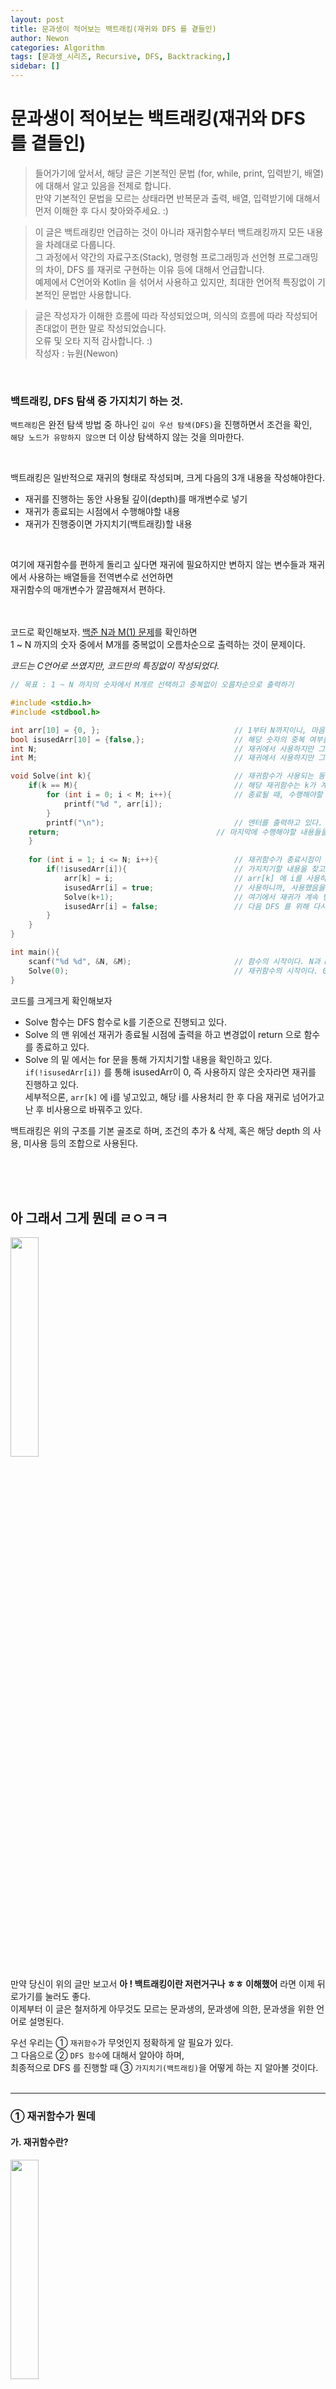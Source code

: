 ```yaml
---
layout: post
title: 문과생이 적어보는 백트래킹(재귀와 DFS 를 곁들인)
author: Newon
categories: Algorithm
tags: [문과생_시리즈, Recursive, DFS, Backtracking,]
sidebar: []
---
```


# 문과생이 적어보는 백트래킹(재귀와 DFS 를 곁들인)
> 들어가기에 앞서서, 해당 글은 기본적인 문법 (for, while, print, 입력받기, 배열)에 대해서 알고 있음을 전제로 합니다.  
> 만약 기본적인 문법을 모르는 상태라면 반복문과 출력, 배열, 입력받기에 대해서 먼저 이해한 후 다시 찾아와주세요. :)  
  
> 이 글은 백트래킹만 언급하는 것이 아니라 재귀함수부터 백트래킹까지 모든 내용을 차례대로 다룹니다.  
> 그 과정에서 약간의 자료구조(Stack), 명령형 프로그래밍과 선언형 프로그래밍의 차이, DFS 를 재귀로 구현하는 이유 등에 대해서 언급합니다.  
> 예제에서 C언어와 Kotlin 을 섞어서 사용하고 있지만, 최대한 언어적 특징없이 기본적인 문법만 사용합니다.    
  
  
> 글은 작성자가 이해한 흐름에 따라 작성되었으며, 의식의 흐름에 따라 작성되어 존대없이 편한 말로 작성되었습니다.  
> 오류 및 오타 지적 감사합니다. :)  
> 작성자 : 뉴원(Newon)
<br/>

### 백트래킹, DFS 탐색 중 가지치기 하는 것.

`백트래킹`은 완전 탐색 방법 중 하나인 `깊이 우선 탐색(DFS)`을 진행하면서 조건을 확인,  
`해당 노드가 유망하지 않으면` 더 이상 탐색하지 않는 것을 의마한다.  
  
  <br/>
  
백트래킹은 일반적으로 재귀의 형태로 작성되며, 크게 다음의 3개 내용을 작성해야한다.   
- 재귀를 진행하는 동안 사용될 깊이(depth)를 매개변수로 넣기
- 재귀가 종료되는 시점에서 수행해야할 내용
- 재귀가 진행중이면 가지치기(백트래킹)할 내용

<br/>
  
여기에 재귀함수를 편하게 돌리고 싶다면 재귀에 필요하지만 변하지 않는 변수들과 재귀에서 사용하는 배열들을 전역변수로 선언하면  
재귀함수의 매개변수가 깔끔해져서 편하다.  
  <br/>
  <br/>
  
코드로 확인해보자. [백준 N과 M(1) 문제](https://www.acmicpc.net/problem/15649)를 확인하면  
1 ~ N 까지의 숫자 중에서 M개를 중복없이 오름차순으로 출력하는 것이 문제이다.  
  
_코드는 C언어로 쓰였지만, 코드만의 특징없이 작성되었다._

```C
// 목표 : 1 ~ N 까지의 숫자에서 M개르 선택하고 중복없이 오름차순으로 출력하기

#include <stdio.h>
#include <stdbool.h>

int arr[10] = {0, };                              // 1부터 N까지이니, 마음편하게 10개의 배열을 선언하였다.
bool isusedArr[10] = {false,};                    // 해당 숫자의 중복 여부를 위해 사용했는지 안했는지를 파악할 같은 크기의 배열을 하나 더 선언했다.
int N;                                            // 재귀에서 사용하지만 그 숫자가 변하지는 않는 변수를 전역변수로 선언하였다.
int M;                                            // 재귀에서 사용하지만 그 숫자가 변하지는 않는 변수를 전역변수로 선언하였다.

void Solve(int k){                                // 재귀함수가 사용되는 동안 사용될 depth 를 여기선 k로 표현하고 있다. 
    if(k == M){                                   // 해당 재귀함수는 k가 계속 증가하며, k == M 일때 멈추는 구조를 가지고 있다.
        for (int i = 0; i < M; i++){              // 종료될 때, 수행해야할 내용은 "출력"이므로, 출력을 하고 있다.
            printf("%d ", arr[i]);
        }
        printf("\n");                             // 엔터를 출력하고 있다.
	return;                                   // 마지막에 수행해야할 내용들을 다 수행했으면 return 으로 함수를 종료한다.
    }
    
    for (int i = 1; i <= N; i++){                 // 재귀함수가 종료시점이 아니라면 for 문을 통해 재귀를 진행한다.
        if(!isusedArr[i]){                        // 가지치기할 내용을 찾고있다. 이번 같은 경우는 중복을 없애기 위해 다음과 같이 적용하고 있다.
            arr[k] = i;                           // arr[k] 에 i를 사용하고 있다.
            isusedArr[i] = true;                  // 사용하니까, 사용했음을 표시하고 있다.
            Solve(k+1);                           // 여기에서 재귀가 계속 반복되고 있다. k는 자릿수로 계속 증가하다가, k == M일 때 종료돨 것이다.
            isusedArr[i] = false;                 // 다음 DFS 를 위해 다시 사용하지 않았으로 바꿔주고 있다.
        }
    }
}

int main(){
    scanf("%d %d", &N, &M);                       // 함수의 시작이다. N과 M을 입력받고 있다.
    Solve(0);                                     // 재귀함수의 시작이다. 0부터 시작하고 있다.
}
```


코드를 크게크게 확인해보자  
- Solve 함수는 DFS 함수로 k를 기준으로 진행되고 있다.  
- Solve 의 맨 위에선 재귀가 종료될 시점에 출력을 하고 변경없이 return 으로 함수를 종료하고 있다.  
- Solve 의 밑 에서는 for 문을 통해 가지치기할 내용을 확인하고 있다.  
  `if(!isusedArr[i])` 를 통해 isusedArr이 0, 즉 사용하지 않은 숫자라면 재귀를 진행하고 있다.  
  세부적으론, `arr[k]` 에 i를 넣고있고, 해당 i를 사용처리 한 후 다음 재귀로 넘어가고 난 후 비사용으로 바꿔주고 있다.  
  
  
백트래킹은 위의 구조를 기본 골조로 하며, 조건의 추가 & 삭제, 혹은 해당 depth 의 사용, 미사용 등의 조합으로 사용된다.  
  
  <br/>
  <br/>
  <br/>
  

## 아 그래서 그게 뭔데 ㄹㅇㅋㅋ
<img src="https://user-images.githubusercontent.com/80164141/138657237-2fb8bf1f-2cd5-4a6e-9d84-3bd303c251d5.jpg" width="30%"/>

만약 당신이 위의 글만 보고서 **아 ! 백트래킹이란 저런거구나 ㅎㅎ 이해했어** 라면 이제 뒤로가기를 눌러도 좋다.  
이제부터 이 글은 철저하게 아무것도 모르는 문과생의, 문과생에 의한, 문과생을 위한 언어로 설명된다.  
  
우선 우리는 ① `재귀함수`가 무엇인지 정확하게 알 필요가 있다.  
그 다음으로 ② `DFS 함수`에 대해서 알아야 하며,  
최종적으로 DFS 를 진행할 때 ③ `가지치기(백트래킹)`을 어떻게 하는 지 알아볼 것이다.  
  <br/>
  
----- 
  
### ① 재귀함수가 뭔데
#### 가. 재귀함수란?
<img src="https://media.giphy.com/media/3ov9jQX2Ow4bM5xxuM/giphy.gif" width="30%"/>
<img width="600" alt="스크린샷 2021-10-25 오후 5 47 22" src="https://user-images.githubusercontent.com/80164141/138665281-c20aae33-e2ed-46ed-bd0b-59d95e4f289d.png">

재귀함수란 코드 내에서 자기 자신을 호출하는 함수를 의미한다.  
내가 나를 부르고, 다시 내가 나를 부르고, 틱X 이나 유튜브숏X에서 자주 보던 그것들이 맞다.  
  
  <br/>
  
프로그래밍으로 재귀함수는 다음처럼 쓰인다.  
```Kotlin

fun DFS(N: Int){
    print("$N ")
    return DFS(N + 1);
}

fun main(){
    DFS(0)
}
```
위의 코틀린 함수를 확인해보자.  
  
main 함수에서 `DFS라는 함수`를, 0을 넣어서 호출하고 있다. ***함수 이름에는 우선 신경쓰지 말자***   
`DFS 라는 함수`가 뭐하는 녀석인지 확인해보면, 우선 이녀석은 `N을 매개변수`로 받고 있다.  
이후 print("$N ") 을 통해서 N과 스페이스바를 출력하고, 종료할 때 자기 자신에 (N+1)을 넣은 것, `DFS(N + 1)` 을 호출하고 있다.  

그렇다면 이 재귀함수는 어떻게 작동할까?  
- DFS(0) 호출 - DFS(0)의 내용 수행 - DFS(0 + 1) 호출   
- DFS(1) 호출 - DFS(1)의 내용 수행 - DFS(1 + 1) 호출
- DFS(2) 호출 - DFS(2)의 내용 수행 - DFS(2 + 1) 호출
- 무한반복
...  

와 같이 반복하게 된다.  
언제 끝날까? 영원히 끝나지 않는다. 왜냐하면 위의 함수는 자기자신을 호출하곤 있지만, 종료 조건이 없기 때문이다.  
따라서 위의 컴퓨터의 메모리가 허락할 때 까지 
`0 1 2 3 4 5 ... 백만스물하나 ... 백만스물둘... `  
을 출력하고 있을 것이다.  
  
  <br/>
  

![재귀함수](https://user-images.githubusercontent.com/80164141/138710611-7689c33a-2358-419b-afb1-af23b3521219.gif)  
이 터미널 창을 DFS 함수라고 비유한다면, 다음과 같이 1을 받고 1 출력 종료 -> 2를 받고 2 출력 종료 ... 를 무한반복 중인 것이다.  
  
<br/>  
  
위의 재귀함수를 다음과 같이 바꿔보자.
```Kotlin

fun DFS(N: Int){
    if(N == 11)
      return;
    
    printf("$N ")
    return DFS(N + 1)
}

fun main(){
    DFS(0)
}
```  

위의 코드와 차이점은 N이 11일 때, 아무것도 하지 않고 그냥 종료가 된다는 것이다.  
그럼 이 함수는 다음과 같이 작동한다.
- DFS(0) 호출 - N이 11인지 확인 - 11이 아님 - DFS(0)의 내용 수행 - DFS(0 + 1) 호출
- DFS(1) 호출 - N이 11인지 확인 - 11이 아님 - DFS(1)의 내용 수행 - DFS(1 + 1) 호출
- DFS(2) 호출 - N이 11인지 확인 - 11이 아님 - DFS(2)의 내용 수행 - DFS(2 + 1) 호출
... 
- DFS(11) 호출 - N이 11인지 확인 - N이 11임 - 그냥 종료

if 문에서 N이 11일 때 종료하라는 내용을 통해서, 해당 재귀함수는 무한반복하지 않고 N이 11일 때 바로 종료하게 된다.  
따라서 위의 코드는 다음과 같이 출력하고 
`0 1 2 3 4 5 6 7 8 9 10`  
이후 함수가 종료된다.  
<br/>

if 문을 통해서 재귀함수가 종료될 조건을 단 것, 이것을 `Base Condition` 이라고 부른다.  
  
**재귀함수는 매개변수를 통해서 Base Condition 에 점차 다가가도록 설계하는 것이 원칙이다.**  
그래야 재귀함수를 안전하게 종료시킬 수 있기 때문이다.  
  
매개변수는 Base Condition 에 다가갈수만 있다면 증가해도, 감소해도 상관없지만 일반적으로 감소하도록 설계한다.  
    
  -----
<br/>  

![재귀함수](https://user-images.githubusercontent.com/80164141/138710611-7689c33a-2358-419b-afb1-af23b3521219.gif)  
  
이 짤방을 다시 한번 살펴보자, 모든 함수는 return을 기준으로 `종료`하게 되어있다. 그렇다면 기존에 불려진 함수들은 언제 `종료`가 될까?  

<br/>
<br/>

정답은 `호출된 순서의 역순으로 닫힌다` 이다. 짤방으로 표현하자면 이렇게 된다.  
  
![재귀함수_완전](https://user-images.githubusercontent.com/80164141/138711835-9b36994d-4091-41b8-a654-e2efa78fea95.gif)  

<br/>  
그래서 코드를 이렇게 짜면, 역순으로 정렬할 수도 있다.   
<br/>  
<br/>  

```Kotlin
fun DFS(N: Int){
    if(N == 11){
      return;
    }
    
    DFS(N + 1)
    print("$N ")
    return;
}

fun main(){
   DFS(0)
}
```
  
위의 코드는 DFS 를 호출한 다음에 N을 print 하고 있다.  
따라서 `N` 이 `11`까지 이른 다음에야 순차대로 종료되며 `N이 10일 때`, `N이 9일 때`, `8`..`7`..  
순서대로 출력되고 가장 마지막 == 가장 처음에 호출한 함수가 종료된다.  
`출력은 요렇게 나온다. -> 10 9 8 7 6 5 4 3 2 1 0`  
  
  
이 의미가 이해되었다면 재귀함수란? 에 가장 먼저 나왔던 2개의 짤 중 밑의 짤방이 전부 이해될 것이다.  
  
<br/>  
<br/>  
  
이러한 방식을 자료구조 중 `Stack` 이 적용된 것 이라고 한다.  
![스택](https://prmoreira23.github.io/assets/stack-data-structure.gif)
  
설명에서 push 는 자료 삽입을, pop은 자료를 빼는 것을 의미하며  
스택 구조가 적용되면 데이터는 언제나 `마지막에 넣은 것`부터 빼내게 되고, `처음에 넣은 것` 이 가장 마지막에 나오게 된다.  

> 재귀, DFS, 백트래킹이 전부 Stack 이 적용되지만 본 글에서는 이 이상의 Stack 개념은 사용하지 않는다.  
> 궁금하거나 필요하다면 Stack 을 찾아보는 것을 추천한다.


<br/>

-----  
  
***어 음 그런데 말이죠 ..?***
  
<img src = "https://c.tenor.com/kZjYjiDPTQEAAAAd/한심좌-khaby00.gif" width="20%"/>  
  
사실 위의 출력문들은 굳이 재귀로 하지 않고, for 문으로도 쉽게 만들 수 있다.  
  
<br/>  
  
```Kotlin
for(i in 0..10){
   print("$i ")
}

// 역순이면 이렇게

for(i in 10 downTo 0){
   print("$i ")
}
```
  
게다가 하나의 함수를 호출하는 것은 단순한 중복문보다 많은 메모리를 요구하며 속도 역시 _`압도적인 힘ㅇ..`_ 느리다.  
이러한 이유에도 불구하고 재귀함수를 쓰는 이유를 알아보자.  
  
  -----

<br/>

#### 나. 메모리도 많이 잡아먹고 헷갈리는 재귀함수 왜 씀? (Feat. 선언형 프로그래밍)  
코드란 `컴퓨팅 효율적으로만 설계하는 것이 아니라`  
이후 `타인에 의한` 유지 보수를 고려하여 적어야 한다.  
  
`즉 누가 보더라도 코드는 쉽게 읽히며, 코드가 수행하는 내용이 직관적이여서 개발자의 작업시간을 줄이는 것`  
또한 좋은 코드의 조건 중 하나이다.  
  
이러한 관점에서 `재귀함수`는 `for 문`으로 작성했을 때 보다 월등히 가독성이 높아서, 개발자의 시간을 줄여줄 수 있을 때 사용한다.  
  
  <br/>
  <br/>
  <br/>
  
재귀함수가 직관적이라니, 이게 무슨소리일까?  
  
피보나치의 수열을 예시로 들어보자.  
수학에서, 피보나치 수(영어: Fibonacci numbers)는 첫째 및 둘째 항이 1이며 그 뒤의 모든 항은 바로 앞 두 항의 합인 수열이다.  
`1 1 2 3 5 8 13 21 34 55 ...`
  
이걸 For 문과 재귀함수로 구현하면 다음과 같다.  
  
```Kotlin
// for 문으로 작성한 피보나치
fun Fibonacci(N: Int): Int{
   var one = 1
   var two = 1
   var result = 0
   
   if(N <= 2){
      print("$one ")
      return;
   }
   
   for (i in 3..N){
      result = one + two
      one = two
      two = result
   }
   return result
}

// 재귀로 작성한 피보나치
fun Fibonacci(N: Int): Int{
    if(N == 0)
       return 0
    if(N == 1)
       return 1
       
    return Fibonacci(N - 1) + Fibonacci(N - 2)
}

fun main(){
    print(Fibonacci(10))
}
// 출력은 같은 10이다.
```
  
잠시 저 두 함수가 피보나치를 출력한다는 것을 모른채로 비교해보자.  
  
For 문으로 적힌 함수를 이해하려면 `one` 이 어떤 변수인지, `two` 가 어떤 변수인지, `result` 는 어떤 변수인지  
`N` 이 왜 2일땐 `one`만 출력하고 리턴하는지, `for문은 왜 3부터 시작하고 그때마다 result 는 one + two 를 받는지` 이해하고나야 비로서  
이 함수가 피보나치 함수임을 이해할 수 있다.  
  
  <br/>
  
그에 반면 재귀로 작성된 함수는 간단하다.  
계산이 어떻게 되는진 모르겠지만 `함수(N)` 은 `함수(N-1)` + `함수(N-2)` 이고,  
이걸 계속해서 반복하다보면 N 이 0일 땐 0을, N이 1일 땐 1을 리턴하여서 이를 반복한다고 적혀있다.  
  
더 간단하게는, 내부가 어떻게 돌아가는진 모르겠지만 우린 `함수(N) = 함수(N-1) + 함수(N-2)` 임을 알 수 있다.  
  
  <br/>
  
이것이 재귀함수를 사용했을 때 가독성이 늘어나는 대표적인 사례이다.  
피보나치 수열은 그나마 2개의 항이 만드는 상황만 이해하면 되었지만, 이보다 더 복잡한 사례가 나온다면 For 문으로 작성된 함수는 더더욱 힘들 것이다.  
  
  <br/>
  
  -----
  
바로 그런 사례가 있다.  
재귀함수를 구글링했다면 바로 접해봤을 문제, ***하노이의 탑*** 문제이다.  
  
  <br/>
  
**하노이의 탑** 문제는 [다음](https://ko.khanacademy.org/computing/computer-science/algorithms/towers-of-hanoi/a/towers-of-hanoi)과 같다. [게임](https://vidkidz.tistory.com/649)  
  
  ![하노이의 탑](https://upload.wikimedia.org/wikipedia/commons/0/07/Tower_of_Hanoi.jpeg)
  
<br/>  
  
간략히 요약하면, `3개의 대`가 있고 `크기가 오름차순인 원반들`이 있고, 이걸 `한번에 하나씩 옮겨서` 다른 대로 옮기되,  
`큰 원반은 작은 원반 위에 갈 수 없다` 는 조건 속에서 수행하라는 것이다.  
알고리즘 문제로 치환하자면 `원반이 움직일 때 마다 어디서 어디로 옮겼는지 출력하고, 최종적으로 몇번 움직였는지 출력하라` 정도로 바꿀 수 있겠다.  
  
  <br/>
  
For 문으로 도전.. .
도전은 언제나 아름답지만, 이번엔 추천하진 않는다.  
For 문으로 만들고 싶다면 우선 원반의 갯수만큼 For 문을 만들어야할 것이며, 한번 옮겨질 때 마다 이전의 For 문들은 어떻게 해야하는지,  
횟수는 어디에서 세야할 지도 막막한데, 원반의 갯수가 N으로 입력받아야 한다면 ..  
  
![난 죽음을 택하겠다](https://ac2.namu.la/b3/b3c5dd481cf53631a0e21df5aca56340605fab02b1b0f0177fc74b6c9d05a530.gif)
  
 <br/>  
  
여기서 우리는 재귀함수의 진정한 사용이유를 알 수 있다.  
`재귀함수의 가장 큰 장점`은 For 문과 같은 `명령형 프로그래밍`이 아니라, `선언형 프로그래밍`이라는 점에 있다.  
  
  <br/>
  
무슨 의미일까?  
잠시 하노이의 문제는 접어두고, N 팩토리얼을 한번 출력해보자.  
알다시피, 방법은 For 문과 재귀함수 2개가 있다.  
  
팩토리얼이란 N을 기준으로 n부터 1까지의 모든 수를 곱한 값이다. `(표기는 n!)`  
이때 `명령형 프로그래밍의 관점`에서 10!을 구하려면 다음과 같이 바라보게 된다.
  
```kotlin
var value = 1
for (i in 1..10){
    value *= i
}

----------------
value = 1 * 2
value = (1 * 2) * 3
value = (1 * 2 * 3) * 4
...
value = (1 * 2 * 3 * 4 * 5 * 6 * 7 * 8 * 9) * 10
```
- value 에 대하여 사용자는 모든 i 항들에 대하여 절차적으로 구하고 나서야 팩토리얼 n을 알게되는 것으로 `인식`한다.  
  
<br/>

이를 다시 `선언형 프로그래밍 관점`에서 바라본다면 다음과 같아진다.
  
```kotlin
fun Factorial(N: Int): Int{    
    if(N == 1) return 1
    return Factorial(N - 1) * N  
}

----------------
N == 10  Factorial(9) * 10
N == 9   Factorial(8) * 9
N == 8   Factorial(7) * 8
...
N == 2   Factorial(1) * 2
N == 1   1
```

- 재귀함수 Factorial 은 return 값이 재귀함수와 어떤 관계가 있는지 `선언`만 하였다.  
- 그 이후 절차에 관련한 것은 return 을 수행하는 컴퓨터에게 `맡겨버리고` 사용자는 `선언`에 해당하는 결과값을 갖는 것으로 `인식`한다.
  
같은 결과값이지만 `명령형 프로그래밍의 관점은 사용자가 모든 절차를 인지하고 있음을 전제`하는 반면  
`선언형 프로그래밍의 관점은 사용자가 결과와 그 나머지의 관계를 선언만` 한다는 점에서 차이가 나타난다.  
  
<br/>  
  

즉, 재귀함수의 장점 중 하나는 `계산에 대한 내용을 컴퓨터에게 맡겨버린다`에 있다.  
이를 하노이에 적용시켜보자.  
`문제를 한정시켜서, N개의 원판과 대 A, B, C 가 있을 때 원판들은 최초에 A에 있고, N개의 원판을 C로 옮기는 것을 목표로 한다.`  
  
<br/>  
  
하노이의 탑 문제의 답을 거꾸로 추적해보면 다음과 같은 특성을 지닌다.
- 가장 마지막의 원판을 제외하고, N - 1 개의 원판들을 B에 옮겨놓는다.
- 마지막 원판을 C에 갔다 놓는다.
- B에 옮겨놨던 원판들을 C에 통째로 옮긴다.  
  
이걸 역순으로 반복하면 우리가 [게임](https://vidkidz.tistory.com/649) 에서 진행했던 순서가 된다.  
  
```C
// C로 작성되었다.
// 대의 이름은 각각 A, B, C 이며 N개의 원판이 있는 상황이다. 

#include <stdio.h>

int N;
int count;

void Hanoi(int N, int A, int B, int C){
                                                                     // N 이 0 일때가 Base condition 이지만 이번 경우엔 수행해야할 내용이 없으므로, 적지 않았다.
	if(N > 0){                                                   // N 이 0이 아닌동안, 즉 Base Condition 에 도달하지 않는 동안 수행할 내용이다.
		Hanoi(N-1,A,C,B);                                    // A에 있는 N - 1개 원판들을 C를 이용해서 B로 옮긴다.
		printf("%d 에서 %d 로 가장 맨 위의 원판 이동\n", A,C);      // A에 있는 남아있는 원판, 가장 큰 원판을 C로 옮긴다.
		Hanoi(N-1,B,A,C);                                    // B에 있는 N - 1개 원판들을 A를 이용해서 C로 옮긴다.
	}
}

int main(){
	scanf("%d", &N);
	Hanoi(N,1,2,3);
}
```  
  
이 함수에서 개발자는 절차마다 그 값이 무엇인지에 대해서 작성한 코드는 단 1개도 없다.  
  
개발자는 그저 N - 1 일 때 어떻게 해야하는지 논리적으로 `선언`만 하였고, 컴퓨터가 대신 `계산`한 것이다.  
이것이 재귀함수를 이용하는 이유이다.  
  
위의 내용이 이해가 안간다면 다음의 영상을 참고하면 좋을 것 같다.[Tower of Hanoi Problem - Made Easy](https://www.youtube.com/watch?v=q6RicK1FCUs&t=1s)  
> 위의 하노이와 관련된 내용은 참고에 연결된 유튜브 영상의 내용을 요약하여 옮긴 것이다.  
> 컴퓨터에 맡겨버린다 라는 의미가 궁금하다면 다음 블로그를 참고해보자. [반복과 재귀 : DFS 문제를 재귀로 구현하면 편리한 이유](https://geniusnohkang.tistory.com/28)
<br/>  

##### 재귀함수편 요약  
1. 재귀함수란 자기 자신을 호출하는 함수이다.  
2. 재귀함수는 매개변수를 통해 Base Condition 에 도달하도록 설계한다.  
3. 모든 재귀함수는 이론적으로 For문이나 While 문으로 구현이 가능하나, 사용자의 편의(가독성)를 위해서 사용된다.  
  
> 재귀함수는 다이나믹 프로그래밍에서 다시 한번 쓰이게 된다.  
  
  -----
  
### ② DFS 함수
이제 본론이다. 백트래킹은 뭐길래 DFS와 함께 쓰이는 걸까?  
한줄 요약하자면 `DFS 를 하는 와중에 더 이상 탐색할 필요가 없는걸 쳐내는 행위를 백트래킹`이라고 한다.  

DFS(Depth - First - Search) 는 깊이 우선 탐색을 의미한다.  
어떠한 내용을 `완전 탐색(브루트 포스)`해야 할 때, 깊이 먼저 탐색하는 것을 의미한다.  
그리고 우린 이 DFS 를 여태 실컷 살펴보았던 `재귀`를 통해 구현할 것이다.  

<img src="https://upload.wikimedia.org/wikipedia/commons/7/7f/Depth-First-Search.gif">  

> DFS는 그래프나 트리와 연계되어 사용되지만, 본 글에서는 그래프나 트리의 내용 없이 DFS 그 자체에 대해서만 알아본다.  
> 완전 탐색(브루트 포스)라는 개념이 생소하다면 본 글에서는 모든 걸 다 탐색한다 정도로 인지하면 된다.
  
  <br/>
  
DFS는 완전탐색 중 하나이니, 모든걸 탐색해야하는 상황을 가정해보자.  
    
1부터 6까지의 숫자 중에서 3개를 뽑는 모든 경우의 수를 출력해보고자 한다.  
여러가지 방법이 있겠지만 우린 다음과 같은 방법을 써보고자 한다.  
  
  ![DFS](https://user-images.githubusercontent.com/80164141/138796603-9199937a-948c-41c7-9bc3-9a34ac784fa8.gif)  
    
  _목표 출력 예제는 다음과 같다._
  ```
  1 1 1                            |    수행 로직
  1 1 2                            |    ① 3개의 빈칸을 만든다.
  1 1 3                            |    ② 첫번째 자리에 1을 넣어본다.
  1 1 4                            |    ③ 두번째 자리에 1를 넣어본다.
  1 1 5                            |    ④ 세번째 자리에 1을 넣어본다
  1 1 6                            |    ⑤ 세번째 자리에 1을 빼고, 2를 넣어본다.
  1 2 1                            |    ⑥ 6까지 반복하고 나면, 두번째 자리를 2으로 바꾼다.
  1 2 2                            |    ⑦ 세번째 자리를 1부터 채워넣는다.
  ...                              |    ⑧ 6 6 6 가 될때까지 반복한다.  
  6 6 4                            |
  6 6 5                            |
  6 6 6                            |
  ```  
  
  <br/>  
  <br/>  
  재귀함수로 구성할 것이며, 미리 코드를 보기 전에 고민해보는 것도 좋다.  
  코드는 다음과 같다.  
  <br/>
  <br/>
  <br/>
  
```C
#include <stdio.h>

int arr[3];                                    // 빈칸을 전역변수로 선언하여 함수가 호출할 때 마다 넣어주는 번거로움을 줄였다.
int N, M;                                      // 문제에선 6개 중 3개이지만, 언제든 입력값에 따라 바꿀 수 있게 N과 M으로 설정했다.
                                               // 여기서는 각각 6과 3으로 직접 하드코딩하지만 밑의 예제는 N과 M으로 넣는다.

void DFS(int depth){                           // 이 재귀함수는 depth 를 기준으로 움직인다. 따라서 Base Condition 도 depth 를 기준으로 작성된다.
     if(depth == 3){                           // depth == 3일 때가 Base Condition 이다.
        for(int i = 0; i < 3; i++){            // 배열에 쌓인 내용을 출력하고 있다.
	    printf("%d ", arr[i]);
	}
	printf("\n");
	return;
     }
     
     for(int i = 1; i <= 6; i++){              // Base Condition 이 아닐때 for문을 돌며 후보군(1 ~ 6)을 찾고 있다.
	    arr[depth] = i;                    // 후보군을 찾으면 배열의 빈 칸에 넣고 있다.
	    DFS(depth + 1);                    // 다음 깊이로 넘어가고 있다.
     }
}

int main(){
    scanf("%d %d", &N, &M);                    // N과 M을 받고 있다.
    DFS(0);                                    // DFS를 0의 깊이부터 선언하고 있다.
}
```
  
DFS 재귀함수는 0부터 시작하고 있으며,  
배열의 인덱스 `0 1 2` 를 하나의 `깊이`로 인지하고, 0 -> 1 -> 2의 형태를 취하고 있다.  
  
따라서 DFS 가 전달받는 depth 는 배열의 왼쪽부터 순서대로 탐색하게 된다.  
그렇게 DFS 는 1부터 6까지 3개의 숫자를 넣는 방법을 중복을 포함해서 전부 넣고있다.  
  
  <br/>
  
![유레카](https://c.tenor.com/Q1utpA4Y2PYAAAAC/idea-eureka.gif)  
이것이 `DFS` 다.  
`깊이`를 설정하고, 해당 `깊이`에 A가 있음을 상정하고, `다음 깊이`로 가서 해당 깊이에 있을 수 있는 것을 다시 넣고 !!  
  
<br/>
  
하지만 출력문을 보니 좀 불편하다.  
`모든걸 깊이대로 탐색`하는건 좋은데 `중복도 없애고 싶고`, `오름차순으로 정렬`하고 싶은 마음이 들 수도 있다.  
그걸 수행하는 것이 바로 `백트래킹`이다.  
  
  <br/>
  <br/>
  
  ----- 
  
### ③ 백트래킹  
위의 문제를 다시 한번 바꿔보자.  
이번에는 1부터 6까지의 숫자 중에서 3개를 뽑되,  
중복은 허용하지 않으며 오름차순으로 정렬할 것이다.  
그림으로 표현하자면 다음과 같아진다.  
<img src="https://user-images.githubusercontent.com/80164141/138740819-c6b2e0f1-1eb8-458a-8909-68af4d8ceac9.gif" width="50%"/>  
  
  _목표 출력 예제는 다음과 같다._
  ```
  1 2 3          |      수행로직
  1 2 4          |      3개의 빈칸을 만든다.
  1 2 5          |      첫번째 자리에 1을 넣어본다.
  1 2 6          |      두번째 자리에 2를 넣어본다.
  1 3 4          |      세번째 자리에 3을 넣어본다.
  1 3 5          |      세번째 자리에 3을 빼고, 4를 넣어본다.
  ...            |      6까지 반복하고 나면, 두번째 자리를 3으로 바꾼다.
  3 4 6          |      세번째 자리를 3을 제외한 2~6까지 넣어본다.
  3 5 6          |      4 5 6 가 될때까지 반복한다. 
  4 5 6          |      
  ```
  
  <br/>
  
재귀파트에서 살펴보았던 것과 마찬가지로, 이걸 반복문을 통해서 만들수도 있겠지만 제법 많은 고생을 해야한다.  
우리는 계산에 관한건 컴퓨터에 맡기고 `선언`으로 구현하고자 한다.  
또한 조건에 부합하지 않는 것을 이제부터 `유망하지 않다`라고 표현한다.  
  
  <br/>
  <br/>
  
```C
#include <stdio.h>

int arr[M];                                    // 빈칸을 전역변수로 선언하여 함수가 호출할 때 마다 넣어주는 번거로움을 줄였다.
int visit[7] = {0, };                          // 마찬가지 이유이다. visit 배열의 용도는 사용한 숫자인지 아닌지를 체크한다. 0 = 미방문, 1 = 방문
int N, M;                                      // 문제에선 6개 중 3개이지만, 언제든 입력값에 따라 바꿀 수 있게 N과 M으로 설정했다.

void DFS(int depth){                           // 이 재귀함수는 depth 를 기준으로 움직인다. 따라서 Base Condition 도 depth 를 기준으로 작성된다.
     if(depth == M){                           // depth == 3일 때가 Base Condition 이다.
        for(int i = 0; i < 3; i++){            // 배열에 쌓인 내용을 출력하고 있다.
	    printf("%d ", arr[i]);
	}
	printf("\n");
	return;
     }
     
     for(int i = 1; i <= N; i++){              // Base Condition 이 아닐때 for문을 돌며 후보군을 찾고 있다.
         if(!visit[i]){                        // 가지치기를 하고 있다, 방문한 곳은 가지 않고 있다.
	    arr[depth] = i;                    // 조건에 부합하면 빈 칸에 넣고 있다.
	    visit[i] = 1;                      // 가지치기를 위해 조건을 설정하고 있다, 방문한 곳을 방문했다라고 표현하고 있다.
	    DFS(depth + 1);                    // 다음 깊이로 넘어가고 있다.
	    visit[i] = 0;                      // 다음 단계를 위해 초기화해주고 있다.
	 }
     }
}

int main(){
    scanf("%d %d", &N, &M);
    DFS(0);
}

//P.s. C언어에서 배열은 변수를 넣어 선언할 수 없어서, stdlib.h 의 동적할당 int* arr = (int*)malloc(sizeof(int) * M)) 을 사용해야하나
//       이해의 편의를 위해서 arr[M]을 넣었다.
```
  
가장 상단에서 재귀함수에 필요하되, depth 가 아닌 것들을 전부 전역변수로 선언하였다.    
  
DFS 재귀함수는 depth 라는 매개변수를 가지고서, Base Condition 에 도달하도록 조정되고 있다.  
여기서는 depth 가 0부터 1씩 증가하며, Base Condition 이 3일 때 배열에 담긴 내용을 출력하고 종료되도록 설계되었다.  
  
DFS 재귀함수에서 for문은 Baes Condition 에 도달하지 못했을 때 for 문에 들어가게 된다.  
for 문에서는 후보군을 찾는 것과 동시에, 후보군을 찾더라도 `방문하지 않은 곳` 이라는 조건에 부합하지 않으면 `유망하지 않으니` `가지치기`하고 있다.  
`유망하면` 배열에 넣고, 방문처리를 한 후에, 다음 depth + 1 을 한 DFS를 호출함으로써 `다음 깊이`로 넘어가고 있다.  
  
하나의 재귀함수가 `Base Condition (depth == 3)`에 도달하더라도  
for 문에서 불려졌던 재귀함수들은 아직 종료되지 않았다.  
DFS를 호출한 그곳으로 다시 돌아가서 방문처리 한 내용을 다시 미방문처리하고 `(== 해당 깊이의 끝을 보아서 거슬러 올라가기)`,  
for 문에서 다음 후보군을 찾고 다시 가지치기를 진행하고, 배열에 넣고, `유망`한지 확인하고, 다음 깊이로 넘어가는 작업을 반복하고 있다.  
또한 for 문은 계속해서 증가하게 되므로, `오름차순`으로 자연스럽게 정렬이 된다.  
  
  <br/>  
   
이것이 깊이 우선 탐색에서 사용되는 백트래킹이다.    
그래프와 트리의 개념없이 설명되었지만 사실 `다음 깊이`로 상정한 `배열` 을, 다음 `노드`로 바꾼다면 같은 맥락이 된다.  
  
-----
### 결론        
![Congratulation](https://c.tenor.com/k0HlwNZW9ZsAAAAC/kindergarden-congratulations.gif)  
![Thank you](https://media3.giphy.com/media/95P1vO6r7rsk0/giphy.gif)  

<br/>  
  
여기까지 따라와주셔서 감사합니다 :)  
  
이제 다시 한번 맨 위의 글을 보면 무슨 내용을 말했는지 완벽하게 이해가 갈 것이다.  
여기까지 읽었다면 백트래킹을 좀 더 체화하기 위해서 [백준의 N과 M 시리즈](https://www.acmicpc.net/workbook/view/2052)를 전부 풀어보는 것을 추천한다.  
설령 내용이 완벽하게 이해가 안 가더라도, 문제를 풀면서 자연스럽게 체화될 것이다.  
  
그리고 N과 M을 전부 풀었다면, 당신은 그 악명높은 [N-Queen](https://www.acmicpc.net/problem/9663) 문제도 풀 수 있는 실력이 된 것이다.  
화이팅 !  
  
  <br/>
  <br/>
  
안뇽 ~ :)  
<br/>

![북극여우가 눈으로 점프하는 짤](https://user-images.githubusercontent.com/80164141/138802009-f777c0cc-d1d1-4cde-8702-9c5e52329e74.gif)


## 참고
[\[자료구조\] 스택(Stack)이란?](https://burning-camp.tistory.com/66)  
[피보나치 수열](https://ko.wikipedia.org/wiki/피보나치_수)  
[6. Recursion and Dictionaries](https://www.youtube.com/watch?v=WPSeyjX1-4s&t=1502s)  
[Tower of Hanoi Problem - Made Easy](https://www.youtube.com/watch?v=q6RicK1FCUs&t=1s)  
[반복과 재귀 : DFS 문제를 재귀로 구현하면 편리한 이유](https://geniusnohkang.tistory.com/28)  
